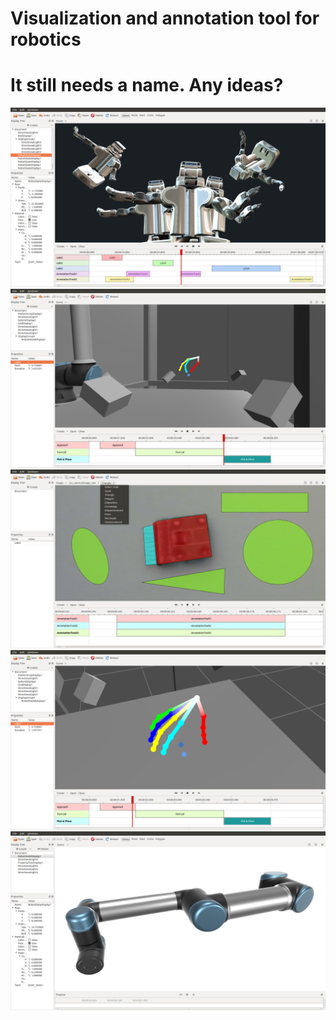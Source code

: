 # Visualization and annotation tool for robotics

# It still needs a name. Any ideas?

![](screenshots/1.png)
![](screenshots/2.png)
![](screenshots/5.png)
![](screenshots/3.png)
![](screenshots/4.png)
